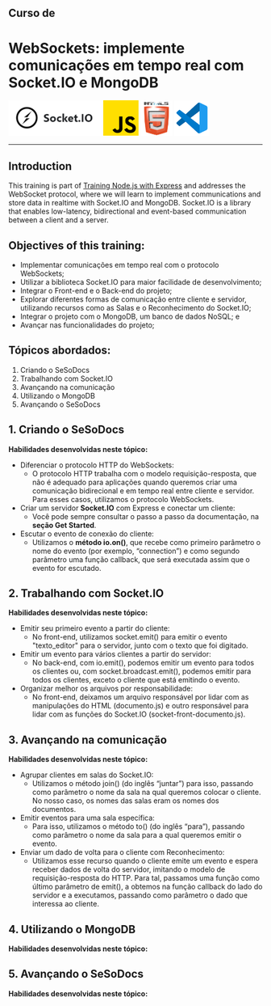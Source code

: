 ## Curso de
# WebSockets: implemente comunicações em tempo real com Socket.IO e MongoDB

<img src="/logos/socket.io.png" alt="Logo Socket.IO" widht="110" height="70"> <img src="/logos/JavaScript.png" alt="Logo JavaScript" widht="70" height="70"> <img src="/logos/html5.png" alt="Logo HTML" widht="70" height="70"> <img src="/logos/VS Code.png" alt="Logo VS Code" widht="70" height="70">

-------

## Introduction
This training is part of [Training Node.js with Express](https://cursos.alura.com.br/formacao-node-js-express) and addresses the WebSocket protocol, where we will learn to implement communications and store data in realtime with Socket.IO and MongoDB.
Socket.IO is a library that enables low-latency, bidirectional and event-based communication between a client and a server.

## Objectives of this training:
+ Implementar comunicações em tempo real com o protocolo WebSockets;
+ Utilizar a biblioteca Socket.IO para maior facilidade de desenvolvimento;
+ Integrar o Front-end e o Back-end do projeto;
+ Explorar diferentes formas de comunicação entre cliente e servidor, utilizando recursos como as Salas e o Reconhecimento do Socket.IO;
+ Integrar o projeto com o MongoDB, um banco de dados NoSQL; e
+ Avançar nas funcionalidades do projeto;

## Tópicos abordados:
1. Criando o SeSoDocs
2. Trabalhando com Socket.IO
3. Avançando na comunicação
4. Utilizando o MongoDB
5. Avançando o SeSoDocs

## 1. Criando o SeSoDocs
**Habilidades desenvolvidas neste tópico:**
+ Diferenciar o protocolo HTTP do WebSockets:
  + O protocolo HTTP trabalha com o modelo requisição-resposta, que não é adequado para aplicações quando queremos criar uma comunicação bidirecional e em tempo real entre cliente e servidor. Para esses casos, utilizamos o protocolo WebSockets.
+ Criar um servidor **Socket.IO** com Express e conectar um cliente:
  + Você pode sempre consultar o passo a passo da documentação, na **seção Get Started**.
+ Escutar o evento de conexão do cliente:
  + Utilizamos o **método io.on()**, que recebe como primeiro parâmetro o nome do evento (por exemplo, “connection”) e como segundo parâmetro uma função callback, que será executada assim que o evento for escutado.

## 2. Trabalhando com Socket.IO
**Habilidades desenvolvidas neste tópico:**
+ Emitir seu primeiro evento a partir do cliente:
  + No front-end, utilizamos socket.emit() para emitir o evento "texto_editor" para o servidor, junto com o texto que foi digitado.
+ Emitir um evento para vários clientes a partir do servidor:
  + No back-end, com io.emit(), podemos emitir um evento para todos os clientes ou, com socket.broadcast.emit(), podemos emitir para todos os clientes, exceto o cliente que está emitindo o evento.
+ Organizar melhor os arquivos por responsabilidade:
  + No front-end, deixamos um arquivo responsável por lidar com as manipulações do HTML (documento.js) e outro responsável para lidar com as funções do Socket.IO (socket-front-documento.js).

## 3. Avançando na comunicação
**Habilidades desenvolvidas neste tópico:**
+ Agrupar clientes em salas do Socket.IO:
  + Utilizamos o método join() (do inglês “juntar”) para isso, passando como parâmetro o nome da sala na qual queremos colocar o cliente. No nosso caso, os nomes das salas eram os nomes dos documentos.
+ Emitir eventos para uma sala específica:
  + Para isso, utilizamos o método to() (do inglês “para”), passando como parâmetro o nome da sala para a qual queremos emitir o evento.
+ Enviar um dado de volta para o cliente com Reconhecimento:
  + Utilizamos esse recurso quando o cliente emite um evento e espera receber dados de volta do servidor, imitando o modelo de requisição-resposta do HTTP. Para tal, passamos uma função como último parâmetro de emit(), a obtemos na função callback do lado do servidor e a executamos, passando como parâmetro o dado que interessa ao cliente.

## 4. Utilizando o MongoDB
**Habilidades desenvolvidas neste tópico:**


## 5. Avançando o SeSoDocs
**Habilidades desenvolvidas neste tópico:**

